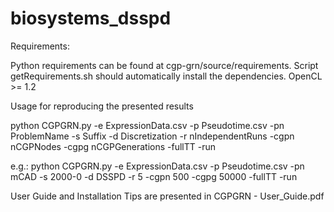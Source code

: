 # biosystems_dsspd

Requirements:

Python requirements can be found at cgp-grn/source/requirements. Script getRequirements.sh should automatically install the dependencies.
OpenCL >= 1.2


Usage for reproducing the presented results

python CGPGRN.py -e ExpressionData.csv -p Pseudotime.csv -pn ProblemName -s Suffix -d Discretization -r nIndependentRuns -cgpn nCGPNodes -cgpg nCGPGenerations -fullTT -run

e.g.: python CGPGRN.py -e ExpressionData.csv -p Pseudotime.csv -pn mCAD -s 2000-0 -d DSSPD -r 5 -cgpn 500 -cgpg 50000 -fullTT -run


User Guide and Installation Tips are presented in CGPGRN - User_Guide.pdf